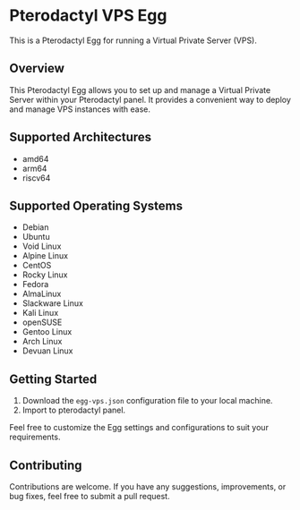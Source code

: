 # Pterodactyl VPS Egg

This is a Pterodactyl Egg for running a Virtual Private Server (VPS).

## Overview

This Pterodactyl Egg allows you to set up and manage a Virtual Private Server within your Pterodactyl panel. It provides a convenient way to deploy and manage VPS instances with ease.

## Supported Architectures

- amd64
- arm64
- riscv64

## Supported Operating Systems

- Debian
- Ubuntu
- Void Linux
- Alpine Linux
- CentOS
- Rocky Linux
- Fedora
- AlmaLinux
- Slackware Linux
- Kali Linux
- openSUSE
- Gentoo Linux
- Arch Linux
- Devuan Linux

## Getting Started

1. Download the `egg-vps.json` configuration file to your local machine.
3. Import to pterodactyl panel.

Feel free to customize the Egg settings and configurations to suit your requirements.

## Contributing

Contributions are welcome. If you have any suggestions, improvements, or bug fixes, feel free to submit a pull request.
